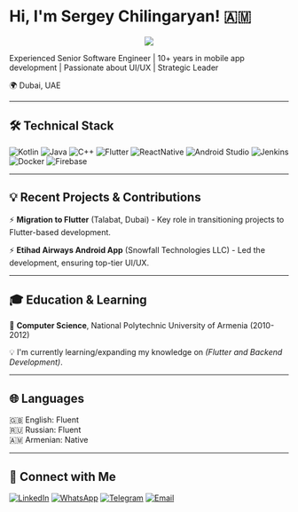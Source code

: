 # Hi, I'm Sergey Chilingaryan! 🇦🇲

<!-- Typing SVG by DenverCoder1 - https://github.com/DenverCoder1/readme-typing-svg -->
<p align="center">
  <a href="https://github.com/DenverCoder1/readme-typing-svg"><img src="https://readme-typing-svg.herokuapp.com?lines=Android+Engineer;Freelancer;&center=true&width=380&height=45"></a>
</p>

Experienced Senior Software Engineer | 10+ years in mobile app development | Passionate about UI/UX | Strategic Leader

🌍 Dubai, UAE

---

## 🛠️ Technical Stack

![Kotlin](https://img.shields.io/badge/Kotlin-0095D5?style=flat&logo=kotlin&logoColor=white)
![Java](https://img.shields.io/badge/Java-007396?style=flat&logo=java&logoColor=white)
![C++](https://img.shields.io/badge/C++-00599C?style=flat&logo=c%2B%2B&logoColor=white)
![Flutter](https://img.shields.io/badge/Flutter-02569B?style=flat&logo=flutter&logoColor=white)
![ReactNative](https://img.shields.io/badge/ReactNative-20232A?style=flat&logo=react&logoColor=61DAFB)
![Android Studio](https://img.shields.io/badge/Android%20Studio-3DDC84?style=flat&logo=android-studio&logoColor=white)
![Jenkins](https://img.shields.io/badge/Jenkins-D24939?style=flat&logo=jenkins&logoColor=white)
![Docker](https://img.shields.io/badge/Docker-2496ED?style=flat&logo=docker&logoColor=white)
![Firebase](https://img.shields.io/badge/Firebase-FFCA28?style=flat&logo=firebase&logoColor=white)

---

## 💡 Recent Projects & Contributions

⚡️ **Migration to Flutter** (Talabat, Dubai) - Key role in transitioning projects to Flutter-based development.

⚡️ **Etihad Airways Android App** (Snowfall Technologies LLC) - Led the development, ensuring top-tier UI/UX.


---

## 🎓 Education & Learning

📘 **Computer Science**, National Polytechnic University of Armenia (2010-2012)

💡 I'm currently learning/expanding my knowledge on _(Flutter and Backend Development)_.

---

## 🌐 Languages

🇬🇧 English: Fluent  
🇷🇺 Russian: Fluent  
🇦🇲 Armenian: Native

---



## 🔗 Connect with Me

[![LinkedIn](https://img.shields.io/badge/-sergchil-blue?style=flat&logo=Linkedin&logoColor=white)](https://www.linkedin.com/in/sergchil/)
[![WhatsApp](https://img.shields.io/badge/WhatsApp-25D366?style=flat&logo=whatsapp&logoColor=white)](https://wa.me/971586289245)
[![Telegram](https://img.shields.io/badge/Telegram-26A5E4?style=flat&logo=telegram&logoColor=white)](https://t.me/sergchil)
[![Email](https://img.shields.io/badge/Email-D14836?style=flat&logo=gmail&logoColor=white)](mailto:serg.chilingaryan@gmail.com)


